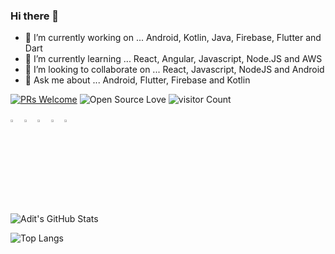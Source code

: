 ### Hi there 👋

- 🔭 I’m currently working on ... Android, Kotlin, Java, Firebase, Flutter and Dart
- 🌱 I’m currently learning ... React, Angular, Javascript, Node.JS and AWS
- 👯 I’m looking to collaborate on ... React, Javascript, NodeJS and Android
- 💬 Ask me about ... Android, Flutter, Firebase and Kotlin

[![PRs Welcome](https://img.shields.io/badge/PRs-welcome-brightgreen.svg?style=flat&logo=github)](https://github.com/aditmodhvadia)  ![Open Source Love](https://badges.frapsoft.com/os/v2/open-source.svg?v=103) ![visitor Count](https://visitor-badge.laobi.icu/badge?page_id=aditmodhvadia.aditmodhvadia)


[<img src="https://img.icons8.com/color/48/000000/twitter.png" width="3.5%"/>](https://twitter.com/AditModhvadia)
[<img src="https://img.icons8.com/color/48/000000/linkedin.png" width="3.5%"/>](https://www.linkedin.com/in/adit-modhvadia/)
[<img src="https://img.icons8.com/windows/32/000000/resume-website.png" width="3.5%"/>](https://https://aditmodhvdia.github.io/)
[<img src="https://img.icons8.com/color/48/000000/medium.png" width="3.5%"/>](https://medium.com/@dev.aditmodhvadia)
<a href="mailto:dev.aditmodhvadia@gmail.com"> <img src="https://img.icons8.com/fluent/48/000000/gmail.png" width="3.5%"/> </a>



<img src="https://github-readme-stats.vercel.app/api?username=aditmodhvadia&show_icons=true&hide_border=true" alt="Adit's GitHub Stats">


![Top Langs](https://github-readme-stats.vercel.app/api/top-langs/?username=aditmodhvadia&show_icons=true)
